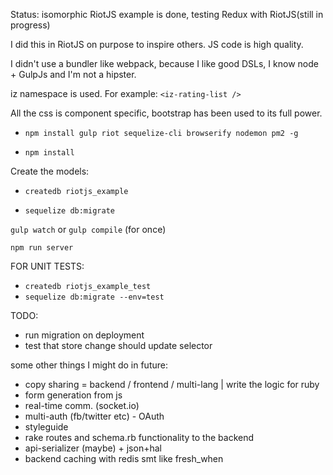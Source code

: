 Status: isomorphic RiotJS example is done, testing Redux with RiotJS(still in progress)

I did this in RiotJS on purpose to inspire others. JS code is high quality.

I didn't use a bundler like webpack, because I like good DSLs, I know node + GulpJs and I'm not a hipster.

iz namespace is used. For example: ``` <iz-rating-list /> ```

All the css is component specific, bootstrap has been used to its full power.

- ``` npm install gulp riot sequelize-cli browserify nodemon pm2 -g ```

- ``` npm install ```

Create the models:

- ``` createdb riotjs_example ```

- ``` sequelize db:migrate  ```

``` gulp watch ``` or ``` gulp compile ``` (for once)

``` npm run server ```

FOR UNIT TESTS:
- ``` createdb riotjs_example_test ```
- ``` sequelize db:migrate --env=test ```

TODO:
- run migration on deployment
- test that store change should update selector

some other things I might do in future:
- copy sharing = backend / frontend / multi-lang | write the logic for ruby
- form generation from js
- real-time comm. (socket.io)
- multi-auth (fb/twitter etc) - OAuth
- styleguide
- rake routes and schema.rb functionality to the backend
- api-serializer (maybe) + json+hal
- backend caching with redis smt like fresh_when

